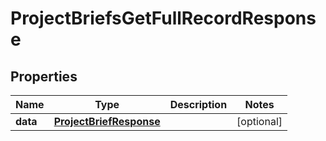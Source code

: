 

# ProjectBriefsGetFullRecordResponse


## Properties

| Name | Type | Description | Notes |
|------------ | ------------- | ------------- | -------------|
|**data** | [**ProjectBriefResponse**](ProjectBriefResponse.md) |  |  [optional] |



